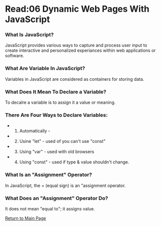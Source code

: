 # Read:06 Dynamic Web Pages With JavaScript

### What Is JavaScript?
JavaScript provides various ways to capture and process user input to create interactive and personalized experiances within web applications or software.

### What Are Variable In JavaScript?
Variables in JavaScript are considered as containers for storing data.

### What Does It Mean To Declare a Variable?
To decalre a variable is to assign it a value or meaning.

### There Are Four Ways to Declare Variables:
- 1. Automatically - 
- 2. Usine "let" - used of you can't use "const"
- 3. Using "var" - used with old browsers
- 4. Using "const" - used if type & value shouldn't change.

### What Is an "Assignment" Operator?
In JavaScript, the = (equal sign) is an "assignment operator.

### What Does an "Assignment" Operator Do?
It does not mean "equal to"; it assigns value.


[Return to Main Page](https://lararams3y.github.io/reading-notes/)